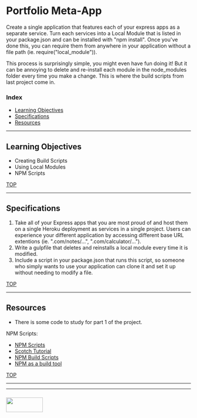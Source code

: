 # Portfolio Meta-App

Create a single application that features each of your express apps as a separate service.  Turn each services into a Local Module that is listed in your package.json and can be installed with "npm install".  Once you've done this, you can require them from anywhere in your application without a file path (ie. require("local_module")).  

This process is surprisingly simple, you might even have fun doing it! But it can be annoying to delete and re-install each module in the node_modules folder every time you make a change.  This is where the build scripts from last project come in.


### Index
* [Learning Objectives](#learning-objectives)
* [Specifications](#specifications)
* [Resources](#resources)

---

## Learning Objectives

* Creating Build Scripts
* Using Local Modules
* NPM Scripts

[TOP](#index)

---

## Specifications



1. Take all of your Express apps that you are most proud of and host them on a single Heroku deployment as services in a single project.  Users can experience your different application by accessing different base URL extentions (ie. ".com/notes/...", ".com/calculator/..."). 
2. Write a gulpfile that deletes and reinstalls a local module every time it is modified. 
3. Include a script in your package.json that runs this script, so someone who simply wants to use your application can clone it and set it up without needing to modify a file.


[TOP](#index)

---

## Resources

* There is some code to study for part 1 of the project.  

NPM Scripts:
* [NPM Scripts](https://medium.freecodecamp.org/introduction-to-npm-scripts-1dbb2ae01633)
* [Scotch Tutorial](https://scotch.io/tutorials/using-npm-as-a-build-tool)
* [NPM Build Scripts](https://deliciousbrains.com/npm-build-script/)
* [NPM as a build tool](https://www.keithcirkel.co.uk/how-to-use-npm-as-a-build-tool/)

[TOP](#index)

___
___
### <a href="http://elewa.education/blog" target="_blank"><img src="https://user-images.githubusercontent.com/18554853/34921062-506450ae-f97d-11e7-875f-6feeb26ad72d.png" width="100" height="40"/></a>


